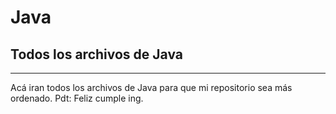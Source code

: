 # Java
## Todos los archivos de Java
___
Acá iran todos los archivos de Java para que mi repositorio sea más ordenado.
Pdt: Feliz cumple ing.
